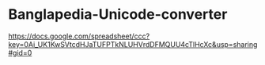 Banglapedia-Unicode-converter
=============================

https://docs.google.com/spreadsheet/ccc?key=0Ai_UK1KwSVtcdHJaTUFPTkNLUHVrdDFMQUU4cTlHcXc&usp=sharing#gid=0
